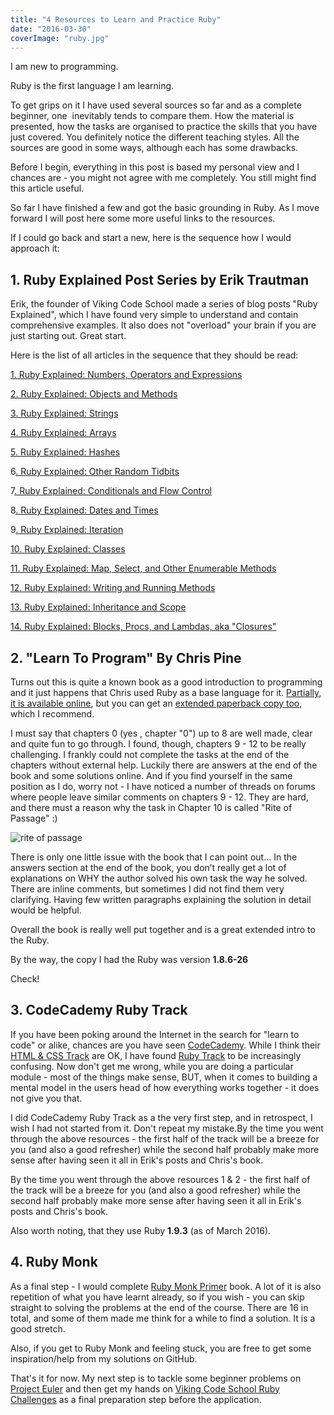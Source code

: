 ```yaml
---
title: "4 Resources to Learn and Practice Ruby"
date: "2016-03-30"
coverImage: "ruby.jpg"
---
```


I am new to programming.

Ruby is the first language I am learning.

To get grips on it I have used several sources so far and as a complete beginner, one  inevitably tends to compare them. How the material is presented, how the tasks are organised to practice the skills that you have just covered. You definitely notice the different teaching styles. All the sources are good in some ways, although each has some drawbacks.

Before I begin, everything in this post is based my personal view and I chances are - you might not agree with me completely. You still might find this article useful.

So far I have finished a few and got the basic grounding in Ruby. As I move forward I will post here some more useful links to the resources.

If I could go back and start a new, here is the sequence how I would approach it:

## 1. Ruby Explained Post Series by Erik Trautman

Erik, the founder of Viking Code School made a series of blog posts "Ruby Explained", which I have found very simple to understand and contain comprehensive examples. It also does not "overload" your brain if you are just starting out. Great start.

Here is the list of all articles in the sequence that they should be read:

[1. Ruby Explained: Numbers, Operators and Expressions](http://www.eriktrautman.com/posts/ruby-explained-numbers-operators-and-expressions)

[2. Ruby Explained: Objects and Methods](http://www.eriktrautman.com/posts/ruby-explained-objects-and-methods)

[3. Ruby Explained: Strings](http://www.eriktrautman.com/posts/ruby-explained-strings)

[4. Ruby Explained: Arrays](http://www.eriktrautman.com/posts/ruby-explained-arrays)

[5. Ruby Explained: Hashes](http://www.eriktrautman.com/posts/ruby-explained-hashes)

6[. Ruby Explained: Other Random Tidbits](http://www.eriktrautman.com/posts/ruby-explained-other-random-tidbits)

7[. Ruby Explained: Conditionals and Flow Control](http://www.eriktrautman.com/posts/ruby-explained-conditionals-and-flow-control)

8[. Ruby Explained: Dates and Times](http://www.eriktrautman.com/posts/ruby-explained-dates-and-times)

9[. Ruby Explained: Iteration](http://www.eriktrautman.com/posts/ruby-explained-iteration)

[10. Ruby Explained: Classes](http://www.eriktrautman.com/posts/ruby-explained-classes)

[11. Ruby Explained: Map, Select, and Other Enumerable Methods](http://www.eriktrautman.com/posts/ruby-explained-map-select-and-other-enumerable-methods)

[12. Ruby Explained: Writing and Running Methods](http://www.eriktrautman.com/posts/ruby-explained-writing-and-running-methods)

[13. Ruby Explained: Inheritance and Scope](http://www.eriktrautman.com/posts/ruby-explained-inheritance-and-scope)

[14. Ruby Explained: Blocks, Procs, and Lambdas, aka "Closures"](http://www.eriktrautman.com/posts/ruby-explained-blocks-procs-and-lambdas-aka-closures)

## 2. "Learn To Program" By Chris Pine

Turns out this is quite a known book as a good introduction to programming and it just happens that Chris used Ruby as a base language for it. [Partially, it is available online](https://pine.fm/LearnToProgram/), but you can get an [extended paperback copy too](http://www.amazon.co.uk/Learn-Program-Using-Ruby-Facets/dp/1934356360/ref=sr_1_1?ie=UTF8&qid=1459360253&sr=8-1&keywords=learn+to+program), which I recommend.

I must say that chapters 0 (yes , chapter "0") up to 8 are well made, clear and quite fun to go through. I found, though, chapters 9 - 12 to be really challenging. I frankly could not complete the tasks at the end of the chapters without external help. Luckily there are answers at the end of the book and some solutions online. And if you find yourself in the same position as I do, worry not - I have noticed a number of threads on forums where people leave similar comments on chapters 9 - 12. They are hard, and there must a reason why the task in Chapter 10 is called "Rite of Passage" :)

![rite of passage](/images/rite-of-passage.jpg)

There is only one little issue with the book that I can point out… In the answers section at the end of the book, you don’t really get a lot of explanations on WHY the author solved his own task the way he solved. There are inline comments, but sometimes I did not find them very clarifying. Having few written paragraphs explaining the solution in detail would be helpful.

Overall the book is really well put together and is a great extended intro to the Ruby.

By the way, the copy I had the Ruby was version **1.8.6-26**

Check!

## 3. CodeCademy Ruby Track

If you have been poking around the Internet in the search for "learn to code" or alike, chances are you have seen [CodeCademy](https://www.codecademy.com/). While I think their [HTML & CSS Track](https://www.codecademy.com/learn/web) are OK, I have found [Ruby Track](https://www.codecademy.com/learn/ruby) to be increasingly confusing. Now don't get me wrong, while you are doing a particular module - most of the things make sense, BUT, when it comes to building a mental model in the users head of how everything works together - it does not give you that.

I did CodeCademy Ruby Track as a the very first step, and in retrospect, I wish I had not started from it. Don't repeat my mistake.By the time you went through the above resources - the first half of the track will be a breeze for you (and also a good refresher) while the second half probably make more sense after having seen it all in Erik's posts and Chris's book.

By the time you went through the above resources 1 & 2 - the first half of the track will be a breeze for you (and also a good refresher) while the second half probably make more sense after having seen it all in Erik's posts and Chris's book.

Also worth noting, that they use Ruby **1.9.3** (as of March 2016).

## 4. Ruby Monk

As a final step - I would complete [Ruby Monk Primer](https://rubymonk.com/learning/books/1-ruby-primer) book. A lot of it is also repetition of what you have learnt already, so if you wish - you can skip straight to solving the problems at the end of the course. There are 16 in total, and some of them made me think for a while to find a solution. It is a good stretch.

Also, if you get to Ruby Monk and feeling stuck, you are free to get some inspiration/help from my solutions on GitHub.

That's it for now. My next step is to tackle some beginner problems on [Project Euler](https://projecteuler.net/) and then get my hands on [Viking Code School Ruby Challenges](http://www.vikingcodeschool.com/web-markup-and-coding/level-up-your-ruby-judo) as a final preparation step before the application.
